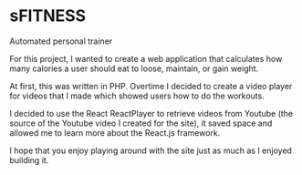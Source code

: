 # sFITNESS
Automated personal trainer

For this project, I wanted to create a web application that calculates how many calories a user should eat to loose, maintain, or gain weight.

At first, this was written in PHP. Overtime I decided to create a video player for videos that I made which showed users how to do the workouts.

I decided to use the React ReactPlayer to retrieve videos from Youtube (the source of the Youtube video I created for the site), it saved space and allowed me to learn more about the React.js framework.

 I hope that you enjoy playing around with the site just as much as I enjoyed building it.
